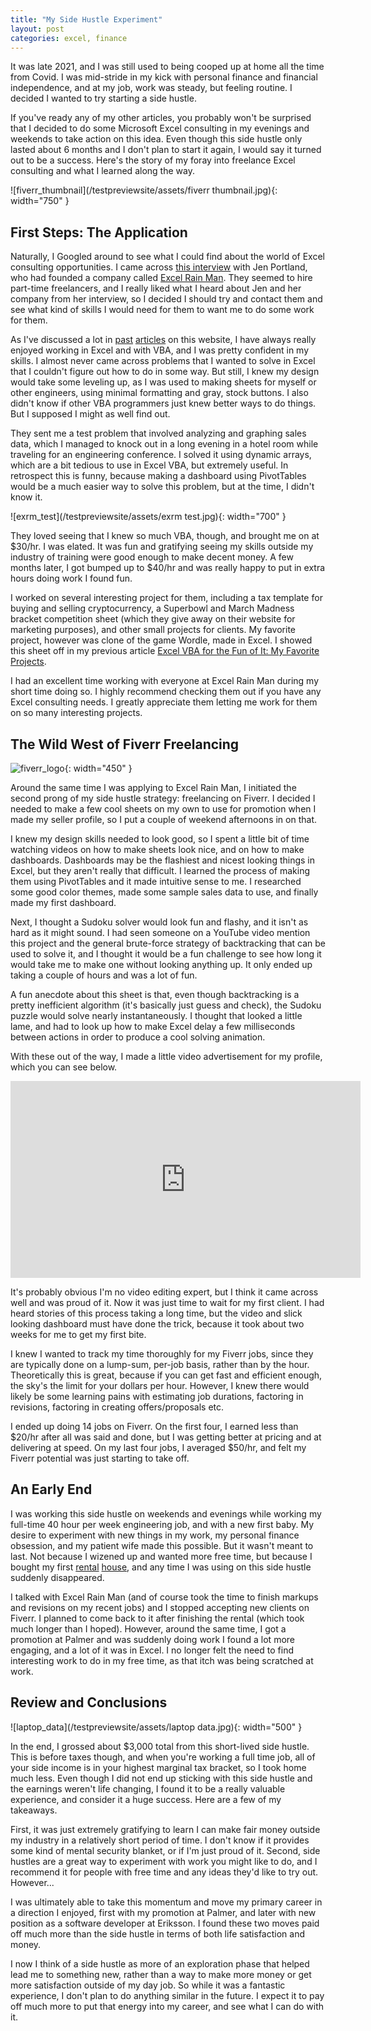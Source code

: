 ```yaml
---
title: "My Side Hustle Experiment"
layout: post
categories: excel, finance
---
```


It was late 2021, and I was still used to being cooped up at home all the time from Covid. I was mid-stride in my kick with personal finance and financial independence, and at my job, work was steady, but feeling routine. I decided I wanted to try starting a side hustle. 



If you've ready any of my other articles, you probably won't be surprised that I decided to do some Microsoft Excel consulting in my evenings and weekends to take action on this idea. Even though this side hustle only lasted about 6 months and I don't plan to start it again, I would say it turned out to be a success. Here's the story of my foray into freelance Excel consulting and what I learned along the way.

![fiverr_thumbnail](/testpreviewsite/assets/fiverr thumbnail.jpg){: width="750" }

## First Steps: The Application
Naturally, I Googled around to see what I could find about the world of Excel consulting opportunities. I came across [this interview](https://www.youtube.com/watch?v=7Nw9UVCk2XA) with Jen Portland, who had founded a company called [Excel Rain Man](https://excelrainman.com/). They seemed to hire part-time freelancers, and I really liked what I heard about Jen and her company from her interview, so I decided I should try and contact them and see what kind of skills I would need for them to want me to do some work for them.

As I've discussed a lot in [past](https://lucasbeattie.com/why-civil-engineers-vba/) [articles](https://lucasbeattie.com/vba-lake-bridges/) on this website, I have always really enjoyed working in Excel and with VBA, and I was pretty confident in my skills. I almost never came across problems that I wanted to solve in Excel that I couldn't figure out how to do in some way. But still, I knew my design would take some leveling up, as I was used to making sheets for myself or other engineers, using minimal formatting and gray, stock buttons. I also didn't know if other VBA programmers just knew better ways to do things. But I supposed I might as well find out.

They sent me a test problem that involved analyzing and graphing sales data, which I managed to knock out in a long evening in a hotel room while traveling for an engineering conference. I solved it using dynamic arrays, which are a bit tedious to use in Excel VBA, but extremely useful. In retrospect this is funny, because making a dashboard using PivotTables would be a much easier way to solve this problem, but at the time, I didn't know it.

![exrm_test](/testpreviewsite/assets/exrm test.jpg){: width="700" }

They loved seeing that I knew so much VBA, though, and brought me on at $30/hr. I was elated. It was fun and gratifying seeing my skills outside my industry of training were good enough to make decent money. A few months later, I got bumped up to $40/hr and was really happy to put in extra hours doing work I found fun.

I worked on several interesting project for them, including a tax template for buying and selling cryptocurrency, a Superbowl and March Madness bracket competition sheet (which they give away on their website for marketing purposes), and other small projects for clients. My favorite project, however was clone of the game Wordle, made in Excel. I showed this sheet off in my previous article [Excel VBA for the Fun of It: My Favorite Projects](https://lucasbeattie.com/excel-vba-for-the-fun-of-it/).

I had an excellent time working with everyone at Excel Rain Man during my short time doing so. I highly recommend checking them out if you have any Excel consulting needs. I greatly appreciate them letting me work for them on so many interesting projects.

## The Wild West of Fiverr Freelancing
![fiverr_logo](/testpreviewsite/assets/Font-Fiverr-Logo.jpg){: width="450" }

Around the same time I was applying to Excel Rain Man, I initiated the second prong of my side hustle strategy: freelancing on Fiverr. I decided I needed to make a few cool sheets on my own to use for promotion when I made my seller profile, so I put a couple of weekend afternoons in on that. 

I knew my design skills needed to look good, so I spent a little bit of time watching videos on how to make sheets look nice, and on how to make dashboards. Dashboards may be the flashiest and nicest looking things in Excel, but they aren't really that difficult. I learned the process of making them using PivotTables and it made intuitive sense to me. I researched some good color themes, made some sample sales data to use, and finally made my first dashboard.

Next, I thought a Sudoku solver would look fun and flashy, and it isn't as hard as it might sound. I had seen someone on a YouTube video mention this project and the general brute-force strategy of backtracking that can be used to solve it, and I thought it would be a fun challenge to see how long it would take me to make one without looking anything up. It only ended up taking a couple of hours and was a lot of fun.

A fun anecdote about this sheet is that, even though backtracking is a pretty inefficient algorithm (it's basically just guess and check), the Sudoku puzzle would solve nearly instantaneously. I thought that looked a little lame, and had to look up how to make Excel delay a few milliseconds between actions in order to produce a cool solving animation. 

With these out of the way, I made a little video advertisement for my profile, which you can see below.

<iframe width="560" height="315" src="https://www.youtube.com/embed/nIp99LFeWSc?si=U_TXoXaQhv9JkbsO" title="YouTube video player" frameborder="0" allow="accelerometer; autoplay; clipboard-write; encrypted-media; gyroscope; picture-in-picture; web-share" allowfullscreen></iframe>

It's probably obvious I'm no video editing expert, but I think it came across well and was proud of it. Now it was just time to wait for my first client. I had heard stories of this process taking a long time, but the video and slick looking dashboard must have done the trick, because it took about two weeks for me to get my first bite.

I knew I wanted to track my time thoroughly for my Fiverr jobs, since they are typically done on a lump-sum, per-job basis, rather than by the hour. Theoretically this is great, because if you can get fast and efficient enough, the sky's the limit for your dollars per hour. However, I knew there would likely be some learning pains with estimating job durations, factoring in revisions, factoring in creating offers/proposals etc. 

I ended up doing 14 jobs on Fiverr. On the first four, I earned less than $20/hr after all was said and done, but I was getting better at pricing and at delivering at speed. On my last four jobs, I averaged $50/hr, and felt my Fiverr potential was just starting to take off.

## An Early End
I was working this side hustle on weekends and evenings while working my full-time 40 hour per week engineering job, and with a new first baby. My desire to experiment with new things in my work, my personal finance obsession, and my patient wife made this possible. But it wasn't meant to last. Not because I wizened up and wanted more free time, but because I bought my first [rental](https://lucasbeattie.com/my-first-rental-benefits-risks/) [house](https://lucasbeattie.com/my-first-rental-successes-setbacks-lessons/), and any time I was using on this side hustle suddenly disappeared.

I talked with Excel Rain Man (and of course took the time to finish markups and revisions on my recent jobs) and I stopped accepting new clients on Fiverr. I planned to come back to it after finishing the rental (which took much longer than I hoped). However, around the same time, I got a promotion at Palmer and was suddenly doing work I found a lot more engaging, and a lot of it was in Excel. I no longer felt the need to find interesting work to do in my free time, as that itch was being scratched at work.

## Review and Conclusions
![laptop_data](/testpreviewsite/assets/laptop data.jpg){: width="500" }

In the end, I grossed about $3,000 total from this short-lived side hustle. This is before taxes though, and when you're working a full time job, all of your side income is in your highest marginal tax bracket, so I took home much less. Even though I did not end up sticking with this side hustle and the earnings weren't life changing, I found it to be a really valuable experience, and consider it a huge success. Here are a few of my takeaways.

First, it was just extremely gratifying to learn I can make fair money outside my industry in a relatively short period of time. I don't know if it provides some kind of mental security blanket, or if I'm just proud of it. Second, side hustles are a great way to experiment with work you might like to do, and I recommend it for people with  free time and any ideas they'd like to try out. However...

I was ultimately able to take this momentum and move my primary career in a direction I enjoyed, first with my promotion at Palmer, and later with new position as a software developer at Eriksson. I found these two moves paid off much more than the side hustle in terms of both life satisfaction and money. 

I now I think of a side hustle as more of an exploration phase that helped lead me to something new, rather than a way to make more money or get more satisfaction outside of my day job. So while it was a fantastic experience, I don't plan to do anything similar in the future. I expect it to pay off much more to put that energy into my career, and see what I can do with it.
